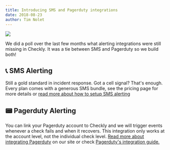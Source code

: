 ```yaml
---
title: Introducing SMS and Pagerduty integrations
date: 2018-08-23
author: Tim Nolet
---
```


![](/whats-new/sms_pagerduty.png)

We did a poll over the last few months what alerting integrations were still missing in Checkly. It was a tie between
SMS and Pagerduty so we build both! 

## 📞 SMS Alerting

Still a gold standard in incident response. Got a cell signal? That's enough. Every plan comes with a generous SMS bundle, see the
pricing page for more details or [read more about how to setup SMS alerting](docs/alerting/ssl-delivery/)

## 📟 Pagerduty Alerting

You can link your Pagerduty account to Checkly and we will trigger events whenever a check fails and when it recovers.
This integration only works at the account level, not the individual check level. [Read more about integrating Pagerduty](docs/alerting/pagerduty/)
on our site or check [Pagerduty's integration guide.](https://www.pagerduty.com/docs/guides/checkly-integration-guide/)

<!--more-->
